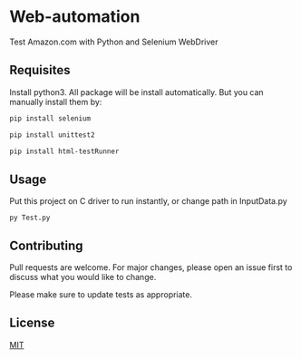 # Web-automation

Test Amazon.com with Python and Selenium WebDriver

## Requisites
Install python3. All package will be install automatically. But you can manually install them by:

```bash
pip install selenium

pip install unittest2

pip install html-testRunner
```

## Usage
Put this project on C driver to run instantly, or change path in InputData.py

```
py Test.py
```

## Contributing
Pull requests are welcome. For major changes, please open an issue first to discuss what you would like to change.

Please make sure to update tests as appropriate.

## License
[MIT](https://choosealicense.com/licenses/mit/)
